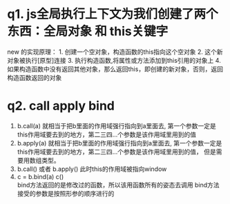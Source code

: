 # q1.  js全局执行上下文为我们创建了两个东西：全局对象 和 this关键字
   new 的实现原理：
      1. 创建一个空对象，构造函数的this指向这个空对象
      2. 这个新对象被执行[原型]连接
      3. 执行构造函数,将属性或方法添加到this引用的对象上
      4. 如果构造函数中没有返回其他对象，那么返回this，即创建的新对象，否则，返回构造函数返回的对象

# q2.  call  apply  bind 
   1.  b.call(a)  就相当于把b里面的作用域强行指向到a里面去, 第一个参数一定是this作用域要去到的地方，第二三四...个参数是该作用域里用到的值
   2.  b.apply(a)    就相当于把b里面的作用域强行指向到a里面去, 第一个参数一定是this作用域要去到的地方，第二三四...个参数是该作用域里用到的值，
                  但是需要用数组类型。
   3. b.call() 或者 b.apply() 此时this的作用域被指向window
   4. c = b.bind(a)
      c()   
         bind方法返回的是修改过的函数，所以该用函数所有的姿态去调用
         bind方法接受的参数是按照形参的顺序进行的